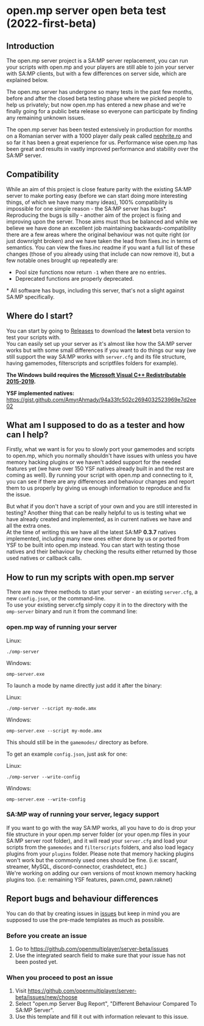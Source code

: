 # open.mp server open beta test (2022-first-beta)

## Introduction
The open.mp server project is a SA:MP server replacement, you can run your scripts with open.mp and your players are still able to join your server with SA:MP clients, but with a few differences on server side, which are explained below.  

The open.mp server has undergone so many tests in the past few months, before and after the closed beta testing phase where we picked people to help us privately; 
but now open.mp has entered a new phase and we're finally going for a public beta release so everyone can participate by finding any remaining unknown issues.  

The open.mp server has been tested extensively in production for months on a Romanian server with a 1000 player daily peak called [nephrite.ro](https://nephrite.ro/) and so far it has been a great experience for us. Performance wise open.mp has been great and results in vastly improved performance and stability over the SA:MP server.

## Compatibility
While an aim of this project is close feature parity with the existing SA:MP server to make porting easy (before we can start doing more interesting things, of which we have many many ideas), 100% compatibility is impossible for one simple reason - the SA:MP server has bugs*.  Reproducing the bugs is silly - another aim of the project is fixing and improving upon the server.  Those aims must thus be balanced and while we believe we have done an excellent job maintaining backwards-compatibility there are a few areas where the original behaviour was not quite right (or just downright broken) and we have taken the lead from fixes.inc in terms of semantics.  You can view the fixes.inc readme if you want a full list of these changes (those of you already using that include can now remove it), but a few notable ones brought up repeatedly are:

* Pool size functions now return `-1` when there are no entries.
* Deprecated functions are properly deprecated.

\* All software has bugs, including this server, that's not a slight against SA:MP specifically.

## Where do I start?
You can start by going to [Releases](https://github.com/openmultiplayer/server-beta/releases) to download the **latest** beta version to test your scripts with.  
You can easily set up your server as it's almost like how the SA:MP server works but with some small differences if you want to do things our way (we still support the way SA:MP works with `server.cfg` and its file structure, having gamemodes, filterscripts and scriptfiles folders for example).

**The Windows build requires the [Microsoft Visual C++ Redistributable 2015-2019](https://aka.ms/vs/17/release/vc_redist.x86.exe).**

**YSF implemented natives:** https://gist.github.com/AmyrAhmady/94a33fc502c2694032523969e7d2ee02

## What am I supposed to do as a tester and how can I help?
Firstly, what we want is for you to slowly port your gamemodes and scripts to open.mp, which you normally shouldn't have issues with unless you have memory hacking plugins or we haven't added support for the needed features yet (we have over 150 YSF natives already built in and the rest are coming as well). By running your script with open.mp and connecting to it, you can see if there are any differences and behaviour changes and report them to us properly by giving us enough information to reproduce and fix the issue.

But what if you don't have a script of your own and you are still interested in testing? Another thing that can be really helpful to us is testing what we have already created and implemented, as in current natives we have and all the extra ones.  
At the time of writing this we have all the latest SA:MP **0.3.7** natives implemented, including many new ones either done by us or ported from YSF to be built into open.mp instead.
You can start with testing those natives and their behaviour by checking the results either returned by those used natives or callback calls.

## How to run my scripts with open.mp server
There are now three methods to start your server - an existing `server.cfg`, a new `config.json`, or the command-line.  
To use your existing server.cfg simply copy it in to the directory with the `omp-server` binary and run it from the command line:

### **open.mp way of running your server**
Linux:

```
./omp-server
```

Windows:

```
omp-server.exe
```

To launch a mode by name directly just add it after the binary:

Linux:

```
./omp-server --script my-mode.amx
```

Windows:

```
omp-server.exe --script my-mode.amx
```

This should still be in the `gamemodes/` directory as before.

To get an example `config.json`, just ask for one:

Linux:

```
./omp-server --write-config
```

Windows:

```
omp-server.exe --write-config
```

### **SA:MP way of running your server, legacy support**
If you want to go with the way SA:MP works, all you have to do is drop your file structure in your open.mp server folder (or your open.mp files in your SA:MP server root folder), and it will read your `server.cfg` and load your scripts from the `gamemodes` and `filterscripts` folders, and also load legacy plugins from your `plugins` folder. Please note that memory hacking plugins won't work but the commonly used ones should be fine. (i.e: sscanf, streamer, MySQL, discord-connector, crashdetect, etc.)  
We're working on adding our own versions of most known memory hacking plugins too. (i.e: remaining YSF features, pawn.cmd, pawn.raknet)

## Report bugs and behaviour differences
You can do that by creating issues in [issues](https://github.com/openmultiplayer/server-beta/issues) but keep in mind you are supposed to use the pre-made templates as much as possible.

### **Before you create an issue**
1. Go to https://github.com/openmultiplayer/server-beta/issues 
2. Use the integrated search field to make sure that your issue has not been posted yet.

### **When you proceed to post an issue**
1. Visit https://github.com/openmultiplayer/server-beta/issues/new/choose
2. Select "open.mp Server Bug Report", "Different Behaviour Compared To SA:MP Server".
3. Use this template and fill it out with information relevant to this issue.
